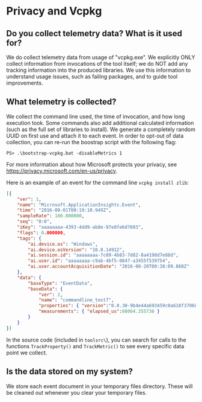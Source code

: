 
# Privacy and Vcpkg

## Do you collect telemetry data? What is it used for?

We do collect telemetry data from usage of "vcpkg.exe". We explicitly ONLY collect information from invocations of the tool itself; we do NOT add any tracking information into the produced libraries. We use this information to understand usage issues, such as failing packages, and to guide tool improvements.

## What telemetry is collected?

We collect the command line used, the time of invocation, and how long execution took. Some commands also add additional calculated information (such as the full set of libraries to install). We generate a completely random UUID on first use and attach it to each event.
In order to opt-out of data collection, you can re-run the boostrap script with the following flag:

```PS> .\bootstrap-vcpkg.bat -disableMetrics 1```

For more information about how Microsoft protects your privacy, see https://privacy.microsoft.com/en-us/privacy.

Here is an example of an event for the command line `vcpkg install zlib`:
```json
[{
    "ver": 1,
    "name": "Microsoft.ApplicationInsights.Event",
    "time": "2016-09-01T00:19:10.949Z",
    "sampleRate": 100.000000,
    "seq": "0:0",
    "iKey": "aaaaaaaa-4393-4dd9-ab8e-97e8fe6d7603",
    "flags": 0.000000,
    "tags": {
        "ai.device.os": "Windows",
        "ai.device.osVersion": "10.0.14912",
        "ai.session.id": "aaaaaaaa-7c69-4b83-7d82-8a4198d7e88d",
        "ai.user.id": "aaaaaaaa-c9ab-4bf5-0847-a3455f539754",
        "ai.user.accountAcquisitionDate": "2016-08-20T00:38:09.860Z"
    },
    "data": {
        "baseType": "EventData",
        "baseData": {
            "ver": 2,
            "name": "commandline_test7",
            "properties": { "version":"0.0.30-9b4e44a693459c0a618f370681f837de6dd95a30","cmdline":"install zlib","command":"install","installplan":"zlib:x86-windows" },
            "measurements": { "elapsed_us":68064.355736 }
        }
    }
}]
```
In the source code (included in `toolsrc\`), you can search for calls to the functions `TrackProperty()` and `TrackMetric()` to see every specific data point we collect.

## Is the data stored on my system?

We store each event document in your temporary files directory. These will be cleaned out whenever you clear your temporary files.
